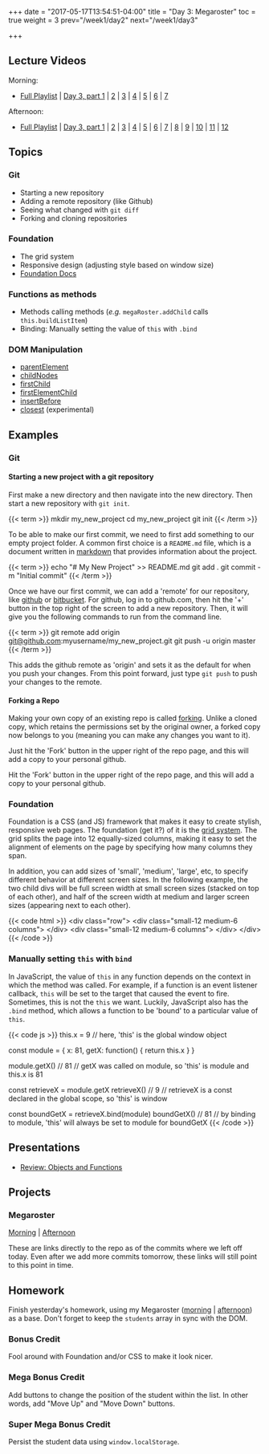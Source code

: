 +++
date = "2017-05-17T13:54:51-04:00"
title = "Day 3: Megaroster"
toc = true
weight = 3
prev="/week1/day2"
next="/week1/day3"

+++

## Lecture Videos

Morning:

* [Full Playlist](https://www.youtube.com/playlist?list=PLuT2TqJuwaY_bcdBTgaK3S8VrN_6POv5F) | [Day 3, part 1](https://www.youtube.com/watch?v=FpmyQ-Cet6o&index=4&list=PLuT2TqJuwaY_bcdBTgaK3S8VrN_6POv5F) | [2](https://www.youtube.com/watch?v=p9T-YJISXHY&list=PLuT2TqJuwaY_bcdBTgaK3S8VrN_6POv5F&index=5) | [3](https://www.youtube.com/watch?v=whGokpO6Wpw&list=PLuT2TqJuwaY_bcdBTgaK3S8VrN_6POv5F&index=6) | [4](https://www.youtube.com/watch?v=Iv_OFDB_-Oc&list=PLuT2TqJuwaY_bcdBTgaK3S8VrN_6POv5F&index=7) | [5](https://www.youtube.com/watch?v=uAnBpVRmCzo&list=PLuT2TqJuwaY_bcdBTgaK3S8VrN_6POv5F&index=8) | [6](https://www.youtube.com/watch?v=tF8s6DemQ7M&list=PLuT2TqJuwaY_bcdBTgaK3S8VrN_6POv5F&index=9) | [7](https://www.youtube.com/watch?v=q5qx7KgjY0E&list=PLuT2TqJuwaY_bcdBTgaK3S8VrN_6POv5F&index=10)

Afternoon:

* [Full Playlist](https://www.youtube.com/playlist?list=PLuT2TqJuwaY8syQZ9ERbc2gtX_v1m2xqG) | [Day 3, part 1](https://www.youtube.com/watch?v=wOYPD1Upfh4&index=4&list=PLuT2TqJuwaY8syQZ9ERbc2gtX_v1m2xqG) | [2](https://www.youtube.com/watch?v=cw7aB9rTuds&index=5&list=PLuT2TqJuwaY8syQZ9ERbc2gtX_v1m2xqG) | [3](https://www.youtube.com/watch?v=I1eF0wpsPWw&index=6&list=PLuT2TqJuwaY8syQZ9ERbc2gtX_v1m2xqG) | [4](https://www.youtube.com/watch?v=P_L7KjyrYjs&index=7&list=PLuT2TqJuwaY8syQZ9ERbc2gtX_v1m2xqG) | [5](https://www.youtube.com/watch?v=dEwP0rvy2V4&list=PLuT2TqJuwaY8syQZ9ERbc2gtX_v1m2xqG&index=8) | [6](https://www.youtube.com/watch?v=NHB3Es3BaAs&list=PLuT2TqJuwaY8syQZ9ERbc2gtX_v1m2xqG&index=9) | [7](https://www.youtube.com/watch?v=IK2w9t2ImLU&list=PLuT2TqJuwaY8syQZ9ERbc2gtX_v1m2xqG&index=10) | [8](https://www.youtube.com/watch?v=RbMg_GDexyY&list=PLuT2TqJuwaY8syQZ9ERbc2gtX_v1m2xqG&index=11) | [9](https://www.youtube.com/watch?v=NQwpPBYw4DI&index=12&list=PLuT2TqJuwaY8syQZ9ERbc2gtX_v1m2xqG) | [10](https://www.youtube.com/watch?v=-iZulyiSGBs&list=PLuT2TqJuwaY8syQZ9ERbc2gtX_v1m2xqG&index=13) | [11]() | [12]()

## Topics

### Git
* Starting a new repository
* Adding a remote repository (like Github)
* Seeing what changed with `git diff`
* Forking and cloning repositories

### Foundation

* The grid system
* Responsive design (adjusting style based on window size)
* [Foundation Docs](http://foundation.zurb.com/sites/docs/)

### Functions as methods

* Methods calling methods (_e.g._ `megaRoster.addChild` calls `this.buildListItem`)
* Binding: Manually setting the value of `this` with `.bind`

### DOM Manipulation

* [parentElement](https://developer.mozilla.org/en-US/docs/Web/API/Node/parentElement)
* [childNodes](https://developer.mozilla.org/en-US/docs/Web/API/Node/childNodes)
* [firstChild](https://developer.mozilla.org/en-US/docs/Web/API/Node/firstChild)
* [firstElementChild](https://developer.mozilla.org/en-US/docs/Web/API/ParentNode/firstElementChild)
* [insertBefore](https://developer.mozilla.org/en-US/docs/Web/API/Node/insertBefore)
* [closest](https://developer.mozilla.org/en-US/docs/Web/API/Element/closest) (experimental)

## Examples

### Git

#### Starting a new project with a git repository

First make a new directory and then navigate into the new directory.  Then start a new repository with `git init`.

{{< term >}}
mkdir my_new_project
cd my_new_project
git init
{{< /term >}}

To be able to make our first commit, we need to first add something to our empty project folder.  A common first choice is a `README.md` file, which is a document written in [markdown](https://guides.github.com/features/mastering-markdown/) that provides information about the project.

{{< term >}}
echo "# My New Project" >> README.md
git add .
git commit -m "Initial commit"
{{< /term >}}

Once we have our first commit, we can add a 'remote' for our repository, like [github](https://github.com) or [bitbucket](https://bitbucket.org/).  For github, log in to github.com, then hit the '+' button in the top right of the screen to add a new repository.  Then, it will give you the following commands to run from the command line.

{{< term >}}
git remote add origin git@github.com:myusername/my_new_project.git
git push -u origin master
{{< /term >}}

This adds the github remote as 'origin' and sets it as the default for when you push your changes.  From this point forward, just type `git push` to push your changes to the remote.

#### Forking a Repo

Making your own copy of an existing repo is called [forking](https://guides.github.com/activities/forking/).  Unlike a cloned copy, which retains the permissions set by the original owner, a forked copy now belongs to you (meaning you can make any changes you want to it).

Just hit the 'Fork' button in the upper right of the repo page, and this will add a copy to your personal github.

<div class="img github-fork-repo"><span>Hit the 'Fork' button in the upper right of the repo page, and this will add a copy to your personal github.</span></div>

### Foundation

Foundation is a CSS (and JS) framework that makes it easy to create stylish, responsive web pages.  The foundation (get it?) of it is the [grid system](http://foundation.zurb.com/grid.html).  The grid splits the page into 12 equally-sized columns, making it easy to set the alignment of elements on the page by specifying how many columns they span.

In addition, you can add sizes of 'small', 'medium', 'large', etc, to specify different behavior at different screen sizes.  In the following example, the two child divs will be full screen width at small screen sizes (stacked on top of each other), and half of the screen width at medium and larger screen sizes (appearing next to each other).

{{< code html >}}
&lt;div class=&quot;row&quot;&gt;
  &lt;div class=&quot;small-12 medium-6 columns&quot;&gt;
  &lt;/div&gt;
  &lt;div class=&quot;small-12 medium-6 columns&quot;&gt;
  &lt;/div&gt;
&lt;/div&gt;
{{< /code >}}

### Manually setting `this` with `bind`

In JavaScript, the value of `this` in any function depends on the context in which the method was called.  For example, if a function is an event listener callback, `this` will be set to the target that caused the event to fire.  Sometimes, this is not the `this` we want. Luckily, JavaScript also has the `.bind` method, which allows a function to be 'bound' to a particular value of `this`.

{{< code js >}}
this.x = 9        // here, 'this' is the global window object

const module = {
  x: 81,
  getX: function() {
    return this.x
  }
}

module.getX()     // 81
// getX was called on module, so 'this' is module and this.x is 81

const retrieveX = module.getX
retrieveX()       // 9
// retrieveX is a const declared in the global scope, so 'this' is window

const boundGetX = retrieveX.bind(module)
boundGetX()       // 81
// by binding to module, 'this' will always be set to module for boundGetX
{{< /code >}}

## Presentations

* [Review: Objects and Functions](/03-review-objects-and-functions.pdf)

## Projects

### Megaroster

[Morning](https://github.com/xtbc17s1/megaroster/tree/d733ad2186e75deb8331b0c2d39736595379d1bd) | [Afternoon](https://github.com/xtbc17s1/megaroster/tree/a725906dec243ea053d75822cfd1621a8d555909)

These are links directly to the repo as of the commits where we left off today. Even after we add more commits tomorrow, these links will still point to this point in time.

## Homework

Finish yesterday's homework, using my Megaroster ([morning](https://github.com/xtbc17s1/megaroster/tree/d733ad2186e75deb8331b0c2d39736595379d1bd) | [afternoon](https://github.com/xtbc17s1/megaroster/tree/a725906dec243ea053d75822cfd1621a8d555909)) as a base. Don't forget to keep the `students` array in sync with the DOM.

### Bonus Credit

Fool around with Foundation and/or CSS to make it look nicer.

### Mega Bonus Credit

Add buttons to change the position of the student within the list. In other words, add "Move Up" and "Move Down" buttons.

### Super Mega Bonus Credit

Persist the student data using `window.localStorage`.
